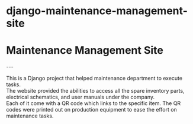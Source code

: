 # django-maintenance-management-site
<h1>Maintenance Management Site</h1>
---
<p>
  This is a Django project that helped maintenance department to execute tasks.<br>
  The website provided the abilities to access all the spare inventory parts, electrical schematics, and user manuals under the company.<br>
  Each of it come with a QR code which links to the specific item. The QR codes were printed out on production equipment to ease the effort on maintenance tasks.
</p>
